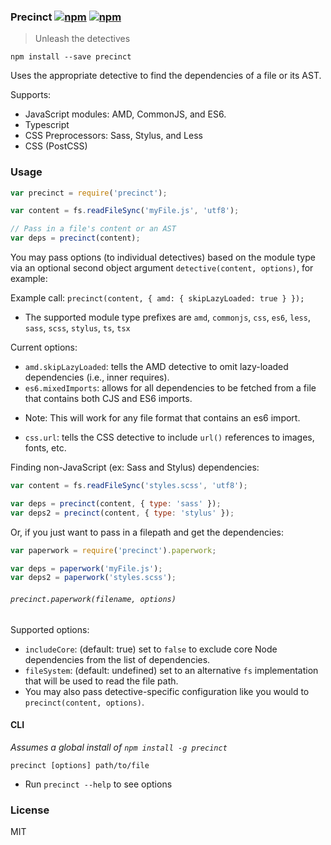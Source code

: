 ### Precinct [![npm](http://img.shields.io/npm/v/precinct.svg)](https://npmjs.org/package/precinct) [![npm](http://img.shields.io/npm/dm/precinct.svg)](https://npmjs.org/package/precinct)

> Unleash the detectives

`npm install --save precinct`

Uses the appropriate detective to find the dependencies of a file or its AST.

Supports:

* JavaScript modules: AMD, CommonJS, and ES6.
* Typescript
* CSS Preprocessors: Sass, Stylus, and Less
* CSS (PostCSS)

### Usage

```js
var precinct = require('precinct');

var content = fs.readFileSync('myFile.js', 'utf8');

// Pass in a file's content or an AST
var deps = precinct(content);
```

You may pass options (to individual detectives) based on the module type via an optional second object argument `detective(content, options)`, for example:

Example call: `precinct(content, { amd: { skipLazyLoaded: true } });`

 - The supported module type prefixes are `amd`, `commonjs`, `css`, `es6`, `less`, `sass`, `scss`, `stylus`, `ts`, `tsx`

Current options:

* `amd.skipLazyLoaded`: tells the AMD detective to omit lazy-loaded dependencies (i.e., inner requires).
* `es6.mixedImports`: allows for all dependencies to be fetched from a file that contains both CJS and ES6 imports.
 - Note: This will work for any file format that contains an es6 import.
* `css.url`: tells the CSS detective to include `url()` references to images, fonts, etc.


Finding non-JavaScript (ex: Sass and Stylus) dependencies:

```js
var content = fs.readFileSync('styles.scss', 'utf8');

var deps = precinct(content, { type: 'sass' });
var deps2 = precinct(content, { type: 'stylus' });
```

Or, if you just want to pass in a filepath and get the dependencies:

```js
var paperwork = require('precinct').paperwork;

var deps = paperwork('myFile.js');
var deps2 = paperwork('styles.scss');
```

###### `precinct.paperwork(filename, options)`

Supported options:

* `includeCore`: (default: true) set to `false` to exclude core Node dependencies from the list of dependencies.
* `fileSystem`: (default: undefined) set to an alternative `fs` implementation that will be used to read the file path.
* You may also pass detective-specific configuration like you would to `precinct(content, options)`.

#### CLI

*Assumes a global install of `npm install -g precinct`*

`precinct [options] path/to/file`

* Run `precinct --help` to see options

### License

MIT
